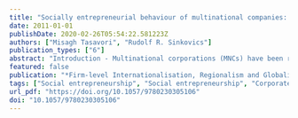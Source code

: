 ```yaml
---
title: "Socially entrepreneurial behaviour of multinational companies: Are MNCs 'social entrepreneurs'?"
date: 2011-01-01
publishDate: 2020-02-26T05:54:22.581223Z
authors: ["Misagh Tasavori", "Rudolf R. Sinkovics"]
publication_types: ["6"]
abstract: "Introduction - Multinational corporations (MNCs) have been recognized as the key agents of globalization. Rugman and Verbeke (2004) highlight the fact that most MNCs’ sales are within their home region, namely in North America, the European Union and Asia. On the other hand, Dunning and Lundan (2008) emphasize that MNCs are deemed to be not only bringers of economic development but also agents of social well-being, especially in less developed countries. Thus, a growing number of MNCs are altering their strategies to play a substantial role as regional agents to solve social challenges. They are embracing a new approach to corporate social responsibility (CSR) by reformulating their CSR activities. They identify social problems, not as a challenge to be avoided, but as a profitable opportunity that can be seized. Among various social problems, this paper will focus on poverty, which has inspired MNCs’ efforts in less developed countries (London and Hart, 2004; Prahalad, 2009). For instance, the bottom of the pyramid (BOP) approach explains the new strategy for implementing social responsibility and poverty reduction as well as making profit. In his seminal book, The Fortune at the Bottom of the Pyramid, Prahalad (2004) provides examples of pioneering MNCs in emerging markets that have modified their businesses and processes. As in many emerging fields, most of the examples and case studies about the innovative initiatives of MNCs in offering sustainable solutions to social hurdles are fragmented and there have been few attempts to provide a theoretical explanation. Thus, this research aims to bridge this gap by borrowing the literature from entrepreneurship and social entrepreneurship domains. The primary contribution of this chapter will be to offer a theoretical clarification of the socially entrepreneurial behaviour of MNCs. Moreover, this conceptual work will contribute to extending the literature of international business and social entrepreneurship (SE) by offering the term ‘corporate social entrepreneurship’ as a new avenue for learning about MNCs’ role as social agents."
featured: false
publication: "*Firm-level Internationalisation, Regionalism and Globalization*"
tags: ["Social entrepreneurship", "Social entrepreneurship", "Corporate social responsibility", "CSR", "Bottom of the pyramid (BOP)", ""]
url_pdf: "https://doi.org/10.1057/9780230305106"
doi: "10.1057/9780230305106"
---
```


